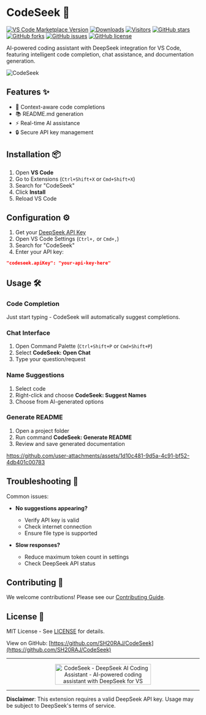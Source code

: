 # CodeSeek 🚀

[![VS Code Marketplace Version](https://img.shields.io/visual-studio-marketplace/v/sh20raj.codeseek-shade?style=flat-square)](https://marketplace.visualstudio.com/items?itemName=sh20raj.codeseek-shade)
[![Downloads](https://img.shields.io/visual-studio-marketplace/d/sh20raj.codeseek-shade?style=flat-square)](https://marketplace.visualstudio.com/items?itemName=sh20raj.codeseek-shade)
[![Visitors](https://api.visitorbadge.io/api/combined?path=https%3A%2F%2Fgithub.com%2FSH20RAJ%2FCodeSeek&countColor=%23263759&style=flat)](https://visitorbadge.io/status?path=https%3A%2F%2Fgithub.com%2FSH20RAJ%2FCodeSeek)
[![GitHub stars](https://img.shields.io/github/stars/SH20RAJ/CodeSeek?style=flat-square)](https://github.com/SH20RAJ/CodeSeek/stargazers)
[![GitHub forks](https://img.shields.io/github/forks/SH20RAJ/CodeSeek?style=flat-square)](https://github.com/SH20RAJ/CodeSeek/network)
[![GitHub issues](https://img.shields.io/github/issues/SH20RAJ/CodeSeek?style=flat-square)](https://github.com/SH20RAJ/CodeSeek/issues)
[![GitHub license](https://img.shields.io/github/license/SH20RAJ/CodeSeek?style=flat-square)](https://github.com/SH20RAJ/CodeSeek/blob/main/LICENSE)

AI-powered coding assistant with DeepSeek integration for VS Code, featuring intelligent code completion, chat assistance, and documentation generation.

![CodeSeek](https://i.imgur.com/qRAHNoR.png)

## Features ✨

- 🧠 Context-aware code completions
- 📚 README.md generation
- ⚡ Real-time AI assistance
- 🔒 Secure API key management

## Installation 📦

1. Open **VS Code**
2. Go to Extensions (`Ctrl+Shift+X` or `Cmd+Shift+X`)
3. Search for "CodeSeek"
4. Click **Install**
5. Reload VS Code

## Configuration ⚙️

1. Get your [DeepSeek API Key](https://platform.deepseek.com/api-keys)
2. Open VS Code Settings (`Ctrl+,` or `Cmd+,`)
3. Search for "CodeSeek"
4. Enter your API key:
  ```json
  "codeseek.apiKey": "your-api-key-here"
  ```

## Usage 🛠️

### Code Completion
Just start typing - CodeSeek will automatically suggest completions.

### Chat Interface
1. Open Command Palette (`Ctrl+Shift+P` or `Cmd+Shift+P`)
2. Select **CodeSeek: Open Chat**
3. Type your question/request

### Name Suggestions
1. Select code
2. Right-click and choose **CodeSeek: Suggest Names**
3. Choose from AI-generated options

### Generate README
1. Open a project folder
2. Run command **CodeSeek: Generate README**
3. Review and save generated documentation



https://github.com/user-attachments/assets/1d10c481-9d5a-4c91-bf52-4db401c00783



## Troubleshooting 🔧

Common issues:
- **No suggestions appearing?**
  - Verify API key is valid
  - Check internet connection
  - Ensure file type is supported

- **Slow responses?**
  - Reduce maximum token count in settings
  - Check DeepSeek API status

## Contributing 🤝

We welcome contributions! Please see our [Contributing Guide](CONTRIBUTING.md).

## License 📄

MIT License - See [LICENSE](LICENSE) for details.

View on GitHub: [https://github.com/SH20RAJ/CodeSeek](https://github.com/SH20RAJ/CodeSeek)

---

<div align="center">
  <a href="https://www.producthunt.com/posts/codeseek-deepseek-ai-coding-assistant?embed=true&utm_source=badge-featured&utm_medium=badge&utm_souce=badge-codeseek&#0045;deepseek&#0045;ai&#0045;coding&#0045;assistant" target="_blank">
    <img src="https://api.producthunt.com/widgets/embed-image/v1/featured.svg?post_id=833425&theme=light&t=1738637534487" 
         alt="CodeSeek - DeepSeek AI Coding Assistant - AI-powered coding assistant with DeepSeek for VS Code | Product Hunt" 
         style="width: 250px; height: 54px;" width="250" height="54" />
  </a>
</div>


---

**Disclaimer**: This extension requires a valid DeepSeek API key. Usage may be subject to DeepSeek's terms of service.

